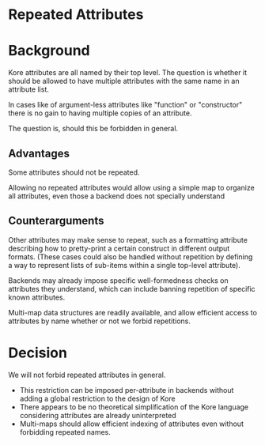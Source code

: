 Repeated Attributes
===================

Background
==========

Kore attributes are all named by their top level.
The question is whether it should be allowed to have multiple
attributes with the same name in an attribute list.

In cases like of argument-less attributes like "function" or
"constructor" there is no gain to having multiple copies of
an attribute.

The question is, should this be forbidden in general.

Advantages
-----------

Some attributes should not be repeated.

Allowing no repeated attributes would allow using a
simple map to organize all attributes, even those
a backend does not specially understand

Counterarguments
----------------

Other attributes may make sense to repeat, such as
a formatting attribute describing how to pretty-print
a certain construct in different output formats.
(These cases could also be handled without repetition by
defining a way to represent lists of sub-items within
a single top-level attribute).

Backends may already impose specific well-formedness
checks on attributes they understand, which can include
banning repetition of specific known attributes.

Multi-map data structures are readily available,
and allow efficient access to attributes by name
whether or not we forbid repetitions.

Decision
========

We will not forbid repeated attributes in general.

* This restriction can be imposed per-attribute in backends
  without adding a global restriction to the design of Kore
* There appears to be no theoretical simplification of the
  Kore language considering attributes are already uninterpreted
* Multi-maps should allow efficient indexing of attributes
  even without forbidding repeated names.
